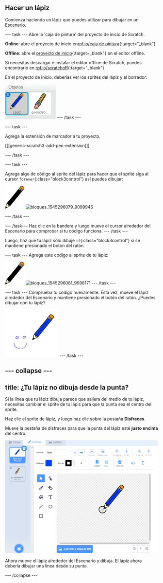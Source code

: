 ## Hacer un lápiz

Comienza haciendo un lápiz que puedes utilizar para dibujar en un Escenario.

\--- task \--- Abre la 'caja de pintura' del proyecto de inicio de Scratch.

**Online**: abre el proyecto de inicio en[rpf.io/caja de pintura](http://rpf.io/paint-box-on){:target="_blank"}

**Offline**: abre el [proyecto de inicio](http://rpf.io/p/en/paint-box-go){:target=_blank"} en el editor offline.

Si necesitas descargar e instalar el editor offline de Scratch, puedes encontrarlo en [rpf.io/scratchoff](http://rpf.io/scratchoff){:target="_blank"}

En el proyecto de inicio, deberías ver los sprites del lápiz y el borrador:

![captura de pantalla](images/paint-starter.png) \--- /task \---

\--- task \---

Agrega la extensión de marcador a tu proyecto.

[[[generic-scratch3-add-pen-extension]]]

\--- /task \---

\--- task \---

Agrega algo de código al sprite del lápiz para hacer que el sprite siga al cursor `forever`{:class="block3control"} así puedes dibujar:

![lápiz](images/pencil.png) ![bloques_1545296079_9099946](images/blocks_1545296079_9099946.png)

\--- /task \---

\--- /task\--- Haz clic en la bandera y luego mueve el cursor alrededor del Escenario para comprobar si tu código funciona. \--- /task \---

Luego, haz que tu lápiz sólo dibuje `if`{:class="block3control"} si se mantiene presionado el botón del ratón.

\--- task \--- Agrega este código al sprite de tu lápiz:

![lápiz](images/pencil.png) ![bloques_1545296081_9998171](images/blocks_1545296081_9998171.png) \--- /task \---

\--- task \--- Comprueba tu código nuevamente. Esta vez, mueve el lápiz alrededor del Escenario y mantiene presionado el botón del ratón. ¿Puedes dibujar con tu lápiz?

![captura de pantalla](images/paint-draw.png) \--- /task \---

## \--- collapse \---

## title: ¿Tu lápiz no dibuja desde la punta?

Si la línea que tu lápiz dibuja parece que saliera del medio de tu lápiz, necesitas cambiar el sprite de tu lápiz para que la punta sea el centro del sprite.

Haz clic el sprite de lápiz, y luego haz clic sobre la pestaña **Disfraces**.

Mueve la pestaña de disfraces para que la punta del lápiz esté **justo encima** del centro.

![Centro de disfraces](images/costume-center-annotated.png)

Ahora mueve el lápiz alrededor del Escenario y dibuja. El lápiz ahora debería dibujar una línea desde su punta.

\--- /collapse \---